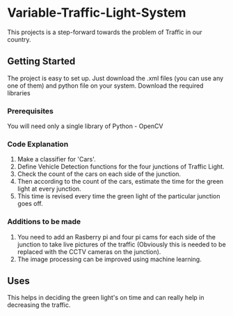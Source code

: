 # Variable-Traffic-Light-System

This projects is a step-forward towards the problem of Traffic in our country.

## Getting Started

The project is easy to set up. Just download the .xml files (you can use any one of them) and python file on your system. Download the required libraries

### Prerequisites

You will need only a single library of Python - OpenCV

### Code Explanation

1. Make a classifier for 'Cars'.
2. Define Vehicle Detection functions for the four junctions of Traffic Light.
3. Check the count of the cars on each side of the junction.
4. Then according to the count of the cars, estimate the time for the green light at every junction.
5. This time is revised every time the green light of the particular junction goes off.

### Additions to be made

1. You need to add an Rasberry pi and four pi cams for each side of the junction to take live pictures of the traffic (Obviously this is needed to be replaced with the CCTV cameras on the junction). 
2. The image processing can be improved using machine learning.

## Uses

This helps in deciding the green light's on time and can really help in decreasing the traffic. 

